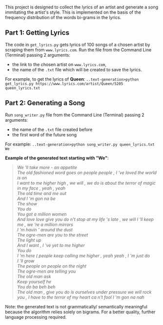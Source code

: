 This project is designed to collect the lyrics of an artist and generate a song immitating the artist's style. This is implemented on the basis of the frequency distribution of the words bi-grams in the lyrics.


## Part 1: Getting Lyrics

The code in `get_lyrics.py` gets lyrics of 100 songs of a chosen artist by scraping them from `www.lyrics.com`.
Run the file from the Command Line (Terminal) passing 2 arguments:
- the link to the chosen artist on `www.lyrics.com`,
- the name of the `.txt` file which will be created to save the lyrics.

For example, to get the lyrics of **Queen**:
`..text-generation>python get_lyrics.py https://www.lyrics.com/artist/Queen/5205 queen_lyrics.txt`


## Part 2: Generating a Song

Run `song_writer.py` file from the Command Line (Terminal) passing 2 arguments:
- the name of the `.txt` file created before
- the first word of the future song

For example:
`..text-generation>python song_writer.py queen_lyrics.txt We`
  
  
**Example of the generated text starting with "We"**:  
>*We 'll take more - an appetite  
The old fashioned word goes on people people , I 've loved the world is on  
I want to me higher high , we will , we do is about the terror of magic in my face , yeah , yeah  
The old time and me out  
And I 'm gon na be  
The show  
You do  
You got a million women  
And love love give you do n't stop at my life 's late , we will I 'll keep me , we 're a million mirrors  
I 'm havin ' around the dust  
The ogre-men are you to the street  
The light up  
And I want , I 've yet to me higher  
You do  
I 'm here ( people keep calling me higher , yeah yeah , I 'm just do  
I 'll grow  
The people on people on the night  
The ogre-men are telling you  
The old man ask  
Keep yourself he  
You do ba beh beh  
The old man , give you do is ourselves under pressure we will rock you , I have to the terror of my heart ca n't fool I 'm gon na nah*  

Note: the generated text is not grammatically/ semantically meaningful because the algorithm relies solely on bigrams. For a better quality, further language processing required.
